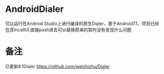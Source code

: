 # AndroidDialer
可以运行在Android Studio上进行编译的原生Dialer，基于Android7.1，项目已经包含IncallUI,直接push进去可以替换原来的暂时没有发现什么问题

# 备注
已更新8.1Dialer https://github.com/weizhizhu/Dialer
